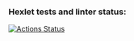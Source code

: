 ### Hexlet tests and linter status:
[![Actions Status](https://github.com/korolevpl/java-project-61/actions/workflows/hexlet-check.yml/badge.svg)](https://github.com/korolevpl/java-project-61/actions)